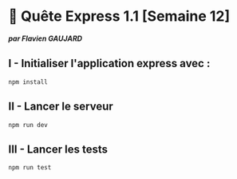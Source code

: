 # 🚀 Quête Express 1.1 [Semaine 12]

**_par Flavien GAUJARD_**

## I - Initialiser l'application express avec :

    npm install

## II - Lancer le serveur

    npm run dev

## III - Lancer les tests

    npm run test
